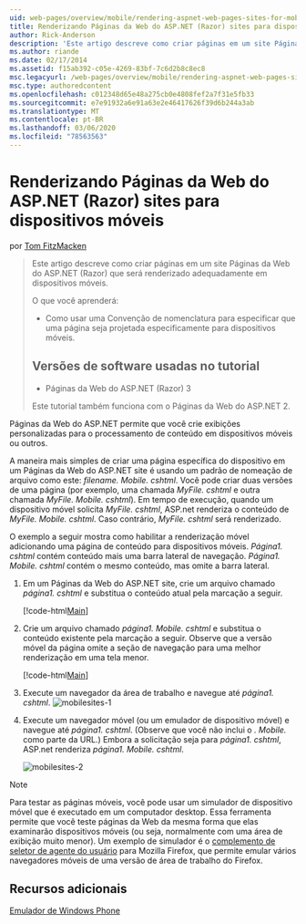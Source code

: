 ```yaml
---
uid: web-pages/overview/mobile/rendering-aspnet-web-pages-sites-for-mobile-devices
title: Renderizando Páginas da Web do ASP.NET (Razor) sites para dispositivos móveis | Microsoft Docs
author: Rick-Anderson
description: 'Este artigo descreve como criar páginas em um site Páginas da Web do ASP.NET (Razor) que será renderizado adequadamente em dispositivos móveis. O que você aprenderá: como fazer isso...'
ms.author: riande
ms.date: 02/17/2014
ms.assetid: f15ab392-c05e-4269-83bf-7c6d2b8c8ec8
msc.legacyurl: /web-pages/overview/mobile/rendering-aspnet-web-pages-sites-for-mobile-devices
msc.type: authoredcontent
ms.openlocfilehash: c012348d65e48a275cb0e4808fef2a7f31e5fb33
ms.sourcegitcommit: e7e91932a6e91a63e2e46417626f39d6b244a3ab
ms.translationtype: MT
ms.contentlocale: pt-BR
ms.lasthandoff: 03/06/2020
ms.locfileid: "78563563"
---
```

# <a name="rendering-aspnet-web-pages-razor-sites-for-mobile-devices"></a>Renderizando Páginas da Web do ASP.NET (Razor) sites para dispositivos móveis

por [Tom FitzMacken](https://github.com/tfitzmac)

> Este artigo descreve como criar páginas em um site Páginas da Web do ASP.NET (Razor) que será renderizado adequadamente em dispositivos móveis.
> 
> O que você aprenderá:
> 
> - Como usar uma Convenção de nomenclatura para especificar que uma página seja projetada especificamente para dispositivos móveis.
>   
> 
> ## <a name="software-versions-used-in-the-tutorial"></a>Versões de software usadas no tutorial
> 
> 
> - Páginas da Web do ASP.NET (Razor) 3
>   
> 
> Este tutorial também funciona com o Páginas da Web do ASP.NET 2.

Páginas da Web do ASP.NET permite que você crie exibições personalizadas para o processamento de conteúdo em dispositivos móveis ou outros.

A maneira mais simples de criar uma página específica do dispositivo em um Páginas da Web do ASP.NET site é usando um padrão de nomeação de arquivo como este: *filename. Mobile. cshtml*. Você pode criar duas versões de uma página (por exemplo, uma chamada *MyFile. cshtml* e outra chamada *MyFile. Mobile. cshtml*). Em tempo de execução, quando um dispositivo móvel solicita *MyFile. cshtml*, ASP.net renderiza o conteúdo de *MyFile. Mobile. cshtml*. Caso contrário, *MyFile. cshtml* será renderizado.

O exemplo a seguir mostra como habilitar a renderização móvel adicionando uma página de conteúdo para dispositivos móveis. *Página1. cshtml* contém conteúdo mais uma barra lateral de navegação. *Página1. Mobile. cshtml* contém o mesmo conteúdo, mas omite a barra lateral.

1. Em um Páginas da Web do ASP.NET site, crie um arquivo chamado *página1. cshtml* e substitua o conteúdo atual pela marcação a seguir.

    [!code-html[Main](rendering-aspnet-web-pages-sites-for-mobile-devices/samples/sample1.html)]
2. Crie um arquivo chamado *página1. Mobile. cshtml* e substitua o conteúdo existente pela marcação a seguir. Observe que a versão móvel da página omite a seção de navegação para uma melhor renderização em uma tela menor.

    [!code-html[Main](rendering-aspnet-web-pages-sites-for-mobile-devices/samples/sample2.html)]
3. Execute um navegador da área de trabalho e navegue até *página1. cshtml*. ![mobilesites-1](rendering-aspnet-web-pages-sites-for-mobile-devices/_static/image1.png)
4. Execute um navegador móvel (ou um emulador de dispositivo móvel) e navegue até *página1. cshtml*. (Observe que você não inclui o *. Mobile.* como parte da URL.) Embora a solicitação seja para *página1. cshtml*, ASP.net renderiza *página1. Mobile. cshtml*.

    ![mobilesites-2](rendering-aspnet-web-pages-sites-for-mobile-devices/_static/image2.png)

> [!NOTE]
> Para testar as páginas móveis, você pode usar um simulador de dispositivo móvel que é executado em um computador desktop. Essa ferramenta permite que você teste páginas da Web da mesma forma que elas examinarão dispositivos móveis (ou seja, normalmente com uma área de exibição muito menor). Um exemplo de simulador é o [complemento de seletor de agente do usuário](http://addons.mozilla.org/firefox/addon/user-agent-switcher/) para Mozilla Firefox, que permite emular vários navegadores móveis de uma versão de área de trabalho do Firefox.

<a id="Additional_Resources"></a>
## <a name="additional-resources"></a>Recursos adicionais

[Emulador de Windows Phone](https://msdn.microsoft.com/library/ff402563(v=VS.92).aspx)

